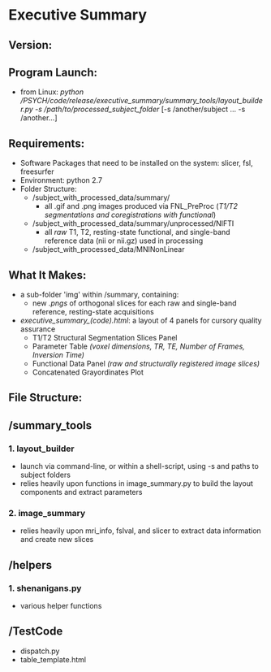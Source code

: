 # Executive Summary 

## Version: 

## Program Launch:
- from Linux: _python /PSYCH/code/release/executive_summary/summary_tools/layout_builder.py -s
/path/to/processed_subject_folder_ [-s /another/subject ... -s /another...]

## Requirements: 
- Software Packages that need to be installed on the system: slicer, fsl, freesurfer
- Environment: python 2.7
- Folder Structure: 
  - /subject_with_processed_data/summary/
    - all .gif and .png images produced via FNL_PreProc (_T1/T2 segmentations and coregistrations with functional_)
  - /subject_with_processed_data/summary/unprocessed/NIFTI
    - all _raw_ T1, T2, resting-state functional, and single-band reference data (nii or nii.gz) used in processing
  - /subject_with_processed_data/MNINonLinear
    
## What It Makes:
- a sub-folder 'img' within /summary, containing:
    - new _.pngs_ of orthogonal slices for each raw and single-band reference, resting-state acquisitions
- _executive\_summary\_(code).html_: a layout of 4 panels for cursory quality assurance
    -  T1/T2 Structural Segmentation Slices Panel
    -  Parameter Table _(voxel dimensions, TR, TE, Number of Frames, Inversion Time)_
    -  Functional Data Panel _(raw and structurally registered image slices)_
    -  Concatenated Grayordinates Plot

## File Structure:
## /summary_tools
### 1. layout_builder
   - launch via command-line, or within a shell-script, using -s and paths to subject folders
   - relies heavily upon functions in image_summary.py to build the layout components and extract parameters
### 2. image_summary
   - relies heavily upon mri_info, fslval, and slicer to extract data information and create new slices
## /helpers
### 1. shenanigans.py
   - various helper functions
## /TestCode
  - dispatch.py
  - table_template.html